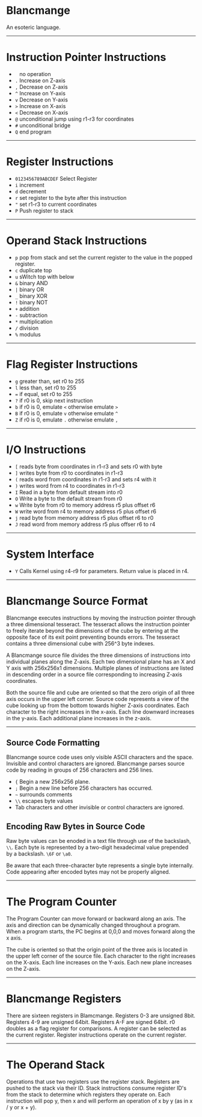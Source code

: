 Blancmange
===

An esoteric language.

---

# Instruction Pointer Instructions

* ` `	no operation
* `.`	Increase on Z-axis
* `,`	Decrease on Z-axis
* `^`	Increase on Y-axis
* `v`	Decrease on Y-axis
* `>`	Increase on X-axis
* `<`	Decrease on X-axis
* `@`	unconditional jump using r1-r3 for coordinates
* `#`	unconditional bridge
* `Q`	end program

---

# Register Instructions

* `0123456789ABCDEF` Select Register
* `i`	increment
* `d`	decrement
* `r`	set register to the byte after this instruction
* `"`	set r1-r3 to current coordinates
* `P`	Push register to stack

---

# Operand Stack Instructions

* `p`	pop from stack and set the current register to the value in the popped register.
* `c`	duplicate top
* `u`	sWitch top with below
* `&`	binary AND
* `|`	binary OR
* `_`	binary XOR
* `!`	binary NOT
* `+`	addition
* `-`	subtraction
* `*`	multiplication
* `/`	division
* `%`	modulus

---

# Flag Register Instructions

* `g`	greater than, set r0 to 255
* `l`	less than, set r0 to 255
* `=`	if equal, set r0 to 255
* `?`	if r0 is 0, skip next instruction
* `b`	if r0 is 0, emulate `<` otherwise emulate `>`
* `B`	if r0 is 0, emulate `v` otherwise emulate `^`
* `Z`	if r0 is 0, emulate `.` otherwise emulate `,`

---

# I/O Instructions

* `[`	reads byte from coordinates in r1-r3 and sets r0 with byte
* `]`	writes byte from r0 to coordinates in r1-r3
* `(`	reads word from coordinates in r1-r3 and sets r4 with it
* `)`	writes word from r4 to coordinates in r1-r3
* `I`	Read in a byte from default stream into r0
* `O`	Write a byte to the default stream from r0
* `w`	Write byte from r0 to memory address r5 plus offset r6
* `W`	write word from r4 to memory address r5 plus offset r6
* `j`	read byte from memory address r5 plus offset r6 to r0
* `J`	read word from memory address r5 plus offser r6 to r4

---

# System Interface

* `Y`	Calls Kernel using r4-r9 for parameters. Return value is placed in r4.

---

# Blancmange Source Format

Blancmange executes instructions by moving the instruction pointer through a three dimensional tesseract.
The tesseract allows the instruction pointer to freely iterate beyond the dimensions of the cube by entering at the opposite face of its exit point preventing bounds errors.
The tesseract contains a three dimensional cube with 256^3 byte indexes.

A Blancmange source file divides the three dimensions of instructions into individual planes along the Z-axis.
Each two dimensional plane has an X and Y axis with 256x256x1 dimensions.
Multiple planes of instructions are listed in descending order in a source file corresponding to increasing Z-axis coordinates.

Both the source file and cube are oriented so that the zero origin of all three axis occurs in the upper left corner.
Source code represents a view of the cube looking up from the bottom towards higher Z-axis coordinates.
Each character to the right increases in the x-axis.
Each line downward increases in the y-axis.
Each additional plane increases in the z-axis.

---

## Source Code Formatting

Blancmange source code uses only visible ASCII characters and the space.
Invisible and control characters are ignored.
Blancmange parses source code by reading in groups of 256 characters and 256 lines.

* `{`	Begin a new 256x256 plane.
* `;`	Begin a new line before 256 characters has occurred.
* `~`	surrounds comments
* `\\`	escapes byte values
* Tab characters and other invisible or control characters are ignored.

## Encoding Raw Bytes in Source Code

Raw byte values can be enoded in a text file through use of the backslash, `\\`.
Each byte is represented by a two-digit hexadecimal value prepended by a backslash.
`\6F` or `\a0`.

Be aware that each three-character byte represents a single byte internally.
Code appearing after encoded bytes may not be properly aligned.

---

# The Program Counter

The Program Counter can move forward or backward along an axis.
The axis and direction can be dynamically changed throughout a program.
When a program starts, the PC begins at 0,0,0 and moves forward along the x axis.

The cube is oriented so that the origin point of the three axis is located in the upper left corner of the source file.
Each character to the right increases on the X-axis.
Each line increases on the Y-axis.
Each new plane increases on the Z-axis.

---

# Blancmange Registers

There are sixteen registers in Blamcmange.
Registers 0-3 are unsigned 8bit.
Registers 4-9 are unsigned 64bit.
Registers A-F are signed 64bit.
r0 doubles as a flag register for comparisons.
A register can be selected as the current register.
Register instructions operate on the current register.

---

# The Operand Stack

Operations that use two registers use the register stack.
Registers are pushed to the stack via their ID.
Stack instructions consume register ID's from the stack to determine which registers they operate on.
Each instruction will pop y, then x and will perform an operation of x by y (as in x / y or x + y).

#
